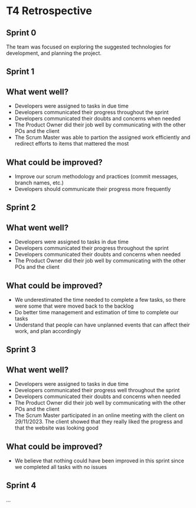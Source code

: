 # T4 Retrospective

## Sprint 0

The team was focused on exploring the suggested technologies for development, and planning the project.

## Sprint 1

## What went well?

- Developers were assigned to tasks in due time
- Developers communicated their progress throughout the sprint
- Developers communicated their doubts and concerns when needed
- The Product Owner did their job well by communicating with the other POs and the client
- The Scrum Master was able to partion the assigned work efficiently and redirect efforts to items that mattered the most

## What could be improved?

- Improve our scrum methodology and practices (commit messages, branch names, etc.)
- Developers should communicate their progress more frequently

## Sprint 2

## What went well?

- Developers were assigned to tasks in due time
- Developers communicated their progress throughout the sprint
- Developers communicated their doubts and concerns when needed
- The Product Owner did their job well by communicating with the other POs and the client

## What could be improved?

- We underestimated the time needed to complete a few tasks, so there were some that were moved back to the backlog
- Do better time management and estimation of time to complete our tasks
- Understand that people can have unplanned events that can affect their work, and plan accordingly

## Sprint 3

## What went well?

- Developers were assigned to tasks in due time
- Developers communicated their progress well throughout the sprint
- Developers communicated their doubts and concerns when needed
- The Product Owner did their job well by communicating with the other POs and the client
- The Scrum Master participated in an online meeting with the client on 29/11/2023. The client showed that they really liked the progress and that the website was looking good

## What could be improved?

- We believe that nothing could have been improved in this sprint since we completed all tasks with no issues

## Sprint 4

...
